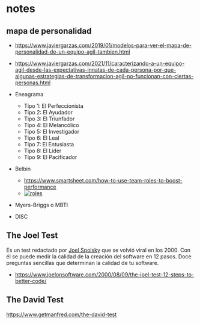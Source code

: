 # notes

## mapa de personalidad

- <https://www.javiergarzas.com/2019/01/modelos-para-ver-el-mapa-de-personalidad-de-un-equipo-agil-tambien.html>
- <https://www.javiergarzas.com/2021/11/caracterizando-a-un-equipo-agil-desde-las-expectativas-innatas-de-cada-persona-por-que-algunas-estrategias-de-transformacion-agil-no-funcionan-con-ciertas-personas.html>

- Eneagrama
  - Tipo 1: El Perfeccionista
  - Tipo 2: El Ayudador
  - Tipo 3: El Triunfador
  - Tipo 4: El Melancólico
  - Tipo 5: El Investigador
  - Tipo 6: El Leal
  - Tipo 7: El Entusiasta
  - Tipo 8: El Líder
  - Tipo 9: El Pacificador
- Belbin
  - <https://www.smartsheet.com/how-to-use-team-roles-to-boost-performance>
  - [![roles](https://www.smartsheet.com/sites/default/files/styles/1300px/public/IC-Belbins-roles-Game-of-Thrones.jpg?itok=MmJUaG1Y)](https://www.smartsheet.com/sites/default/files/styles/1300px/public/IC-Belbins-roles-Game-of-Thrones.jpg?itok=MmJUaG1Y)
- Myers-Briggs o MBTI
- DISC

## The Joel Test

Es un test redactado por [Joel Spolsky](https://es.wikipedia.org/wiki/Joel_Spolsky) que se volvió viral en los 2000. Con él se puede medir la calidad de la creación del software en 12 pasos. Doce preguntas sencillas que determinan la calidad de tu software.

- <https://www.joelonsoftware.com/2000/08/09/the-joel-test-12-steps-to-better-code/>

## The David Test

<https://www.getmanfred.com/the-david-test>
